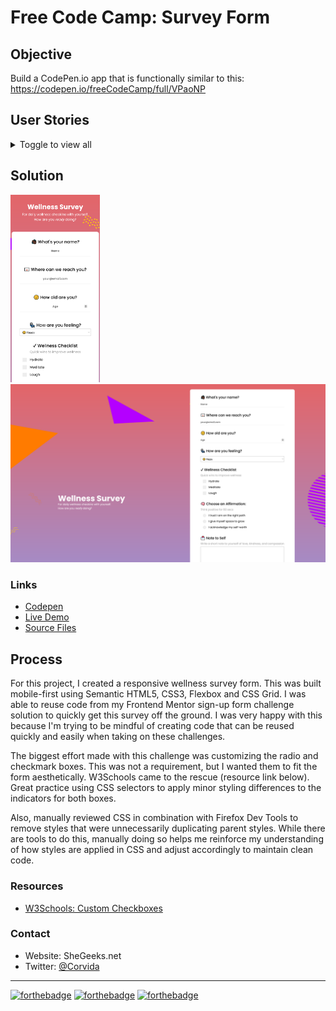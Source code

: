 # Free Code Camp: Survey Form

## Objective
Build a CodePen.io app that is functionally similar to this: https://codepen.io/freeCodeCamp/full/VPaoNP

## User Stories
<details><summary>Toggle to view all</summary>

1. I can see a title with id="title" in H1 sized text.

2. I can see a short explanation with id="description" in P sized text.

3. I can see a form with id="survey-form".

4. Inside the form element, I am required to enter my name in a field with id="name".

5. Inside the form element, I am required to enter an email in a field with id="email".

6. If I enter an email that is not formatted correctly, I will see an HTML5 validation error.

7. Inside the form, I can enter a number in a field with id="number".

8.  If I enter non-numbers in the number input, I will see an HTML5 validation error.

9. If I enter numbers outside the range of the number input, which are defined by the min and max attributes, I will see an HTML5 validation error.

10. For the name, email, and number input fields inside the form I can see corresponding labels that describe the purpose of each field with the following ids: id="name-label", id="email-label", and id="number-label".

11. For the name, email, and number input fields, I can see placeholder text that gives me a description or instructions for each field.

12. Inside the form element, I can select an option from a dropdown that has a corresponding id="dropdown".

13. Inside the form element, I can select a field from one or more groups of radio buttons. Each group should be grouped using the name attribute.

14. Inside the form element, I can select several fields from a series of checkboxes, each of which must have a value attribute.

15. Inside the form element, I am presented with a textarea at the end for additional comments.

16. Inside the form element, I am presented with a button with id="submit" to submit all my inputs.
</details> 

## Solution
<img src="Corvida-Raven-surveyform-mobile.png" height="300"> <img src="Corvida-Raven-surveyform-desktop.png" width="530" >

### Links
- [Codepen](https://codepen.io/corvida/details/vYgGVWb)
- [Live Demo](https://shegeeks.github.io/FreeCodeCamp-Projects/Survey%20Form/index.html)
- [Source Files](https://github.com/SheGeeks/FreeCodeCamp-Projects/tree/main/Survey%20Form)

## Process

For this project, I created a responsive wellness survey form. This was built mobile-first using Semantic HTML5, CSS3, Flexbox and CSS Grid. I was able to reuse code from my Frontend Mentor sign-up form challenge solution to quickly get this survey off the ground. I was very happy with this because I'm trying to be mindful of creating code that can be reused quickly and easily when taking on these challenges.

The biggest effort made with this challenge was customizing the radio and checkmark boxes. This was not a requirement, but I wanted them to fit the form aesthetically. W3Schools came to the rescue (resource link below). Great practice using CSS selectors to apply minor styling differences to the indicators for both boxes.

Also, manually reviewed CSS in combination with Firefox Dev Tools to remove styles that were unnecessarily duplicating parent styles. While there are tools to do this, manually doing so helps me reinforce my understanding of how styles are applied in CSS and adjust accordingly to maintain clean code.

### Resources
- [W3Schools: Custom Checkboxes](https://www.w3schools.com/howto/howto_css_custom_checkbox.asp)

### Contact
- Website: SheGeeks.net
- Twitter: [@Corvida](https://www.twitter.com/corvida)

---

[![forthebadge](https://forthebadge.com/images/badges/built-with-love.svg)](https://forthebadge.com) [![forthebadge](https://forthebadge.com/images/badges/validated-html5.svg)](https://forthebadge.com) [![forthebadge](https://forthebadge.com/images/badges/uses-css.svg)](https://forthebadge.com)
